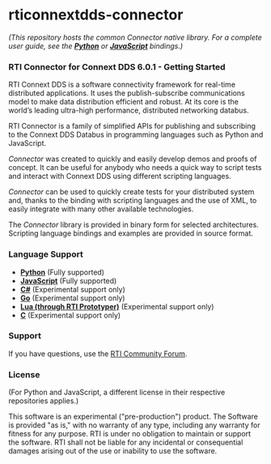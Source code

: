 rticonnextdds-connector
=======

*(This repository hosts the common Connector native library. For a complete user guide,
see the **[Python](https://github.com/rticommunity/rticonnextdds-connector-py)** or
**[JavaScript](https://github.com/rticommunity/rticonnextdds-connector-js)** bindings.)*

### RTI Connector for Connext DDS 6.0.1 - Getting Started
RTI Connext DDS is a software connectivity framework for real-time distributed applications. 
It uses the publish-subscribe communications model to make data distribution efficient and robust. 
At its core is the world’s leading ultra-high performance, distributed networking databus.

RTI Connector is a family of simplified APIs for publishing and subscribing to 
the Connext DDS Databus in programming languages such as Python and JavaScript.

*Connector* was created to quickly and easily develop demos
and proofs of concept. It can be useful for anybody who needs
a quick way to script tests and interact with Connext DDS using different scripting languages.

*Connector* can be used to quickly create tests for your distributed system and, thanks
to the binding with scripting languages and the use of XML, to easily integrate
with many other available technologies.

The *Connector* library is provided in binary form for selected architectures.
Scripting language bindings and examples are provided in source format.

### Language Support

 * **[Python](https://github.com/rticommunity/rticonnextdds-connector-py)** (Fully supported)
 * **[JavaScript](https://github.com/rticommunity/rticonnextdds-connector-js)** (Fully supported)
 * **[C#](https://github.com/rticommunity/rticonnextdds-connector-cs)** (Experimental support only)
 * **[Go](https://github.com/rticommunity/rticonnextdds-connector-go)** (Experimental support only)
 * **[Lua (through RTI Prototyper)](https://community.rti.com/downloads/experimental/rti-prototyper-with-lua)** (Experimental support only)
 * **[C](https://github.com/rticommunity/rticonnextdds-connector/tree/master/examples/lua_c_integration)** (Experimental support only)

### Support
If you have questions, use the [RTI Community Forum](https://community.rti.com/forums/technical-questions).

### License

(For Python and JavaScript, a different license in their respective repositories applies.)

This software is an experimental ("pre-production") product. The Software is provided "as is," with no warranty of any type, including any warranty for fitness for any purpose. RTI is under no obligation to maintain or support the software. RTI shall not be liable for any incidental or consequential damages arising out of the use or inability to use the software.
